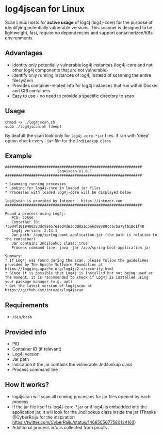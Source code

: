 # log4jscan for Linux

Scan Linux hosts for **active usage** of log4j (log4j-core) for the purpose of identifying potentially vulnerable versions.
This scanner is designed to be lightweight, fast, require no dependencies and support containerized/K8s environments.

## Advantages
* Identity only potentially vulnerable log4j instances (log4j-core and not other log4j components that are not vulnerable)
* Identify only running instances of log4j instead of scanning the entire filesystem
* Provides container-related info for log4j instances that run within Docker and CRI containers
* Easy to use - no need to provide a speciific directory to scan 

## Usage
````
chmod +x ./log4jscan.sh
sudo ./log4jscan.sh [deep]
````
By deafult the scan look only for `log4j-core.*jar` files. If ran with 'deep' option check every `.jar` file for the `JndiLookup.class`

## Example
```` 
###############################################################
                        log4jscan v1.0.1                       
###############################################################

* Scanning running processes
* Looking for log4j-core in loaded jar files
* Processes with loaded log4j-core will be displayed below

log4jscan is provided by Intezer - https://intezer.com
###############################################################

Found a process using Log4j:
   PID: 22556
   Container ID: 73004f1018480283dc99ab7e1ed4de3d0d8a1d566d88089cca7ba79fb18c1f40
   Log4j version: 2.14.1
   Jar path: /app/spring-boot-application.jar (the path is relative to the container)
   Jar contains Jndilookup class: true
   Process command line: java -jar /app/spring-boot-application.jar 

Summary:
* If Log4j was found during the scan, please follow the guidelines provided by The Apache Software Foundation at https://logging.apache.org/log4j/2.x/security.html
* Since it is possible that Log4j is installed but not being used at the moment, it is recommended to check if Log4j is installed using your package manager (e.g. apt)
* Get the latest version of log4jscan at https://github.com/intezer/log4jscan
   ````

## Requirements 
* `/bin/bash`

## Provided info
* PID
* Container ID (if relevant)
* Log4j version
* Jar path
* Indication if the jar contains the vulnerable Jndilookup class
* Process command line

## How it works?
* log4jscan will scan all running processes for jar files opened by each process
* If the jar file itself is log4j-core-*.jar or if log4j is embedded into the application jar, it will look for the Jndilookup class inside the jar (Thanks @CyberRaiju for the inspiration https://twitter.com/CyberRaiju/status/1469505677580124160)
* Additional process info is collected from procfs

